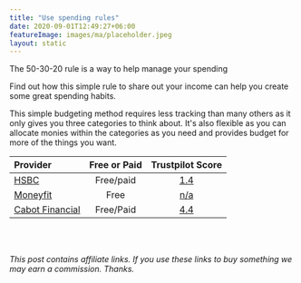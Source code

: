 ```yaml
---
title: "Use spending rules"
date: 2020-09-01T12:49:27+06:00
featureImage: images/ma/placeholder.jpeg
layout: static
---
```


The 50-30-20 rule is a way to help manage your spending

Find out how this simple rule to share out your income can help you create some great spending habits.

This simple budgeting method requires less tracking than many others as it only gives you three categories to think about. It's also flexible as you can allocate monies within the categories as you need and provides budget for more of the things you want.

| Provider      | Free or Paid  |  Trustpilot Score  |
| :-----------          | :--------------:      |  :--------------:         |
| [HSBC](https://www.hsbc.co.uk/financial-fitness/everyday-budgeting/spending-your-income/) | Free/paid | [1.4](https://www.trustpilot.com/review/www.hsbc.co.uk) | 
| [Moneyfit](https://www.moneyfit.org/50-30-20-budget-calculator/) | Free | [n/a](n/a) | 
| [Cabot Financial](https://www.cabotfinancial.co.uk/money-management/money-management/what-are-the-benefits-of-budgeting) | Free/Paid | [4.4](https://www.trustpilot.com/review/www.cabotfinancial.co.uk) | 
  

<br/><br/>

*This post contains affiliate links. If you use these links to buy something we may
earn a commission. Thanks.*






